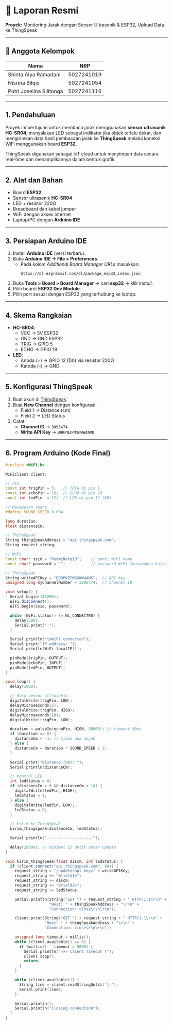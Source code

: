 # 📑 Laporan Resmi
**Proyek:** Monitoring Jarak dengan Sensor Ultrasonik & ESP32, Upload Data ke ThingSpeak  

---

## 👥 Anggota Kelompok
| Nama                     | NRP        |
|---------------------------|------------|
| Shinta Alya Ramadani      | 5027241019 |
| Nisrina Bilqis            | 5027241054 |
| Putri Joselina Silitonga  | 5027241116 |

---

## 1. Pendahuluan
Proyek ini bertujuan untuk membaca jarak menggunakan **sensor ultrasonik HC-SR04**, menyalakan LED sebagai indikator jika objek terlalu dekat, dan mengirimkan data hasil pembacaan jarak ke **ThingSpeak** melalui koneksi WiFi menggunakan board **ESP32**.  

ThingSpeak digunakan sebagai IoT cloud untuk menyimpan data secara real-time dan menampilkannya dalam bentuk grafik.  

---

## 2. Alat dan Bahan
- Board **ESP32**  
- Sensor ultrasonik **HC-SR04**  
- LED + resistor 220Ω  
- Breadboard dan kabel jumper  
- WiFi dengan akses internet  
- Laptop/PC dengan **Arduino IDE**  

---

## 3. Persiapan Arduino IDE
1. Install **Arduino IDE** (versi terbaru).  
2. Buka **Arduino IDE → File > Preferences**.  
   - Pada kolom *Additional Board Manager URLs* masukkan:  
     ```
     https://dl.espressif.com/dl/package_esp32_index.json
     ```
3. Buka **Tools > Board > Board Manager** → cari **esp32** → klik *Install*.  
4. Pilih board: **ESP32 Dev Module**.  
5. Pilih port sesuai dengan ESP32 yang terhubung ke laptop.  

---

## 4. Skema Rangkaian
- **HC-SR04**:  
  - VCC → 5V ESP32  
  - GND → GND ESP32  
  - TRIG → GPIO 5  
  - ECHO → GPIO 18  
- **LED**:  
  - Anoda (+) → GPIO 12 (D0) via resistor 220Ω  
  - Katoda (–) → GND  

---

## 5. Konfigurasi ThingSpeak
1. Buat akun di [ThingSpeak](https://thingspeak.com).  
2. Buat **New Channel** dengan konfigurasi:  
   - Field 1 → Distance (cm)  
   - Field 2 → LED Status  
3. Catat:  
   - **Channel ID** → `3095474`  
   - **Write API Key** → `B9RPNZFM3GWW4AMK`  

---

## 6. Program Arduino (Kode Final)

```cpp
#include <WiFi.h>

WiFiClient client;

// Pin
const int trigPin = 5;   // TRIG di pin 5
const int echoPin = 18;  // ECHO di pin 18
const int ledPin  = 12;  // LED di pin 12 (D0)

// Kecepatan suara
#define SOUND_SPEED 0.034

long duration;
float distanceCm;

// ThingSpeak
String thingSpeakAddress = "api.thingspeak.com";
String request_string;

// WiFi
const char* ssid = "RedmiNote13";    // ganti WiFi kamu
const char* password = "";           // password WiFi (kosongkan kalau tidak ada)

// ThingSpeak
String writeAPIKey = "B9RPNZFM3GWW4AMK";  // API key
unsigned long myChannelNumber = 3095474;  // Channel ID

void setup() {
  Serial.begin(115200);
  WiFi.disconnect();
  WiFi.begin(ssid, password);

  while (WiFi.status() != WL_CONNECTED) {
    delay(300);
    Serial.print(".");
  }

  Serial.println("\nWiFi connected");
  Serial.print("IP address: ");
  Serial.println(WiFi.localIP());

  pinMode(trigPin, OUTPUT); 
  pinMode(echoPin, INPUT);  
  pinMode(ledPin, OUTPUT);
}

void loop() {
  delay(1000);

  // Baca sensor ultrasonik
  digitalWrite(trigPin, LOW);
  delayMicroseconds(2);
  digitalWrite(trigPin, HIGH);
  delayMicroseconds(10);
  digitalWrite(trigPin, LOW);

  duration = pulseIn(echoPin, HIGH, 30000); // timeout 30ms
  if (duration == 0) {
    distanceCm = -1; // tidak ada objek
  } else {
    distanceCm = duration * SOUND_SPEED / 2;
  }

  Serial.print("Distance (cm): ");
  Serial.println(distanceCm);

  // Kontrol LED
  int ledStatus = 0;
  if (distanceCm > 0 && distanceCm < 10) {
    digitalWrite(ledPin, HIGH);
    ledStatus = 1;
  } else {
    digitalWrite(ledPin, LOW);
    ledStatus = 0;
  }

  // Kirim ke ThingSpeak
  kirim_thingspeak(distanceCm, ledStatus);

  Serial.println("--------------------");

  delay(20000); // minimal 15 detik antar update
}

void kirim_thingspeak(float discm, int ledStatus) {
  if (client.connect("api.thingspeak.com", 80)) {
    request_string = "/update?api_key=" + writeAPIKey;
    request_string += "&field1=";
    request_string += discm;
    request_string += "&field2=";
    request_string += ledStatus;

    Serial.println(String("GET ") + request_string + " HTTP/1.1\r\n" +
                   "Host: " + thingSpeakAddress + "\r\n" +
                   "Connection: close\r\n\r\n");

    client.print(String("GET ") + request_string + " HTTP/1.1\r\n" +
                 "Host: " + thingSpeakAddress + "\r\n" +
                 "Connection: close\r\n\r\n");

    unsigned long timeout = millis();
    while (client.available() == 0) {
      if (millis() - timeout > 5000) {
        Serial.println(">>> Client Timeout !");
        client.stop();
        return;
      }
    }

    while (client.available()) {
      String line = client.readStringUntil('\r');
      Serial.print(line);
    }

    Serial.println();
    Serial.println("closing connection");
  }
}
```
